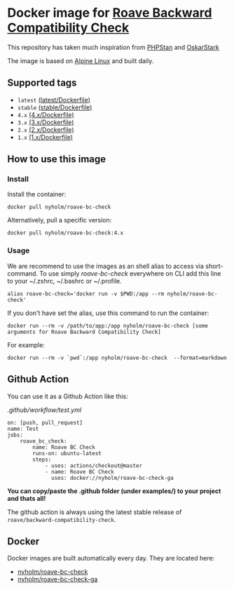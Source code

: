 # Docker image for [Roave Backward Compatibility Check](https://github.com/Roave/BackwardCompatibilityCheck)

This repository has taken much inspiration from [PHPStan](https://github.com/phpstan/phpstan) and 
[OskarStark](https://github.com/OskarStark/phpstan-ga)

The image is based on [Alpine Linux](https://alpinelinux.org/) and built daily.

## Supported tags

- `latest` [(latest/Dockerfile)](latest/Dockerfile)
- `stable` [(stable/Dockerfile)](stable/Dockerfile)
- `4.x` [(4.x/Dockerfile)](4.x/Dockerfile)
- `3.x` [(3.x/Dockerfile)](3.x/Dockerfile)
- `2.x` [(2.x/Dockerfile)](2.x/Dockerfile)
- `1.x` [(1.x/Dockerfile)](1.x/Dockerfile)

## How to use this image

### Install

Install the container:

```
docker pull nyholm/roave-bc-check
```

Alternatively, pull a specific version:

```
docker pull nyholm/roave-bc-check:4.x
```

### Usage

We are recommend to use the images as an shell alias to access via short-command.
To use simply *roave-bc-check* everywhere on CLI add this line to your ~/.zshrc, ~/.bashrc or ~/.profile.

```
alias roave-bc-check='docker run -v $PWD:/app --rm nyholm/roave-bc-check'
```

If you don't have set the alias, use this command to run the container:

```
docker run --rm -v /path/to/app:/app nyholm/roave-bc-check [some arguments for Roave Backward Compatibility Check]
```

For example:

```
docker run --rm -v `pwd`:/app nyholm/roave-bc-check  --format=markdown
```

## Github Action

You can use it as a Github Action like this:

_.github/workflow/test.yml_
```
on: [push, pull_request]
name: Test
jobs:
    roave_bc_check:
        name: Roave BC Check
        runs-on: ubuntu-latest
        steps:
            - uses: actions/checkout@master
            - name: Roave BC Check
              uses: docker://nyholm/roave-bc-check-ga
```

**You can copy/paste the .github folder (under examples/) to your project and thats all!**

The github action is always using the latest stable release of `roave/backward-compatibility-check`.

## Docker

Docker images are built automatically every day. They are located here: 

* [nyholm/roave-bc-check](https://cloud.docker.com/u/nyholm/repository/docker/nyholm/roave-bc-check)
* [nyholm/roave-bc-check-ga](https://cloud.docker.com/u/nyholm/repository/docker/nyholm/roave-bc-check-ga)

